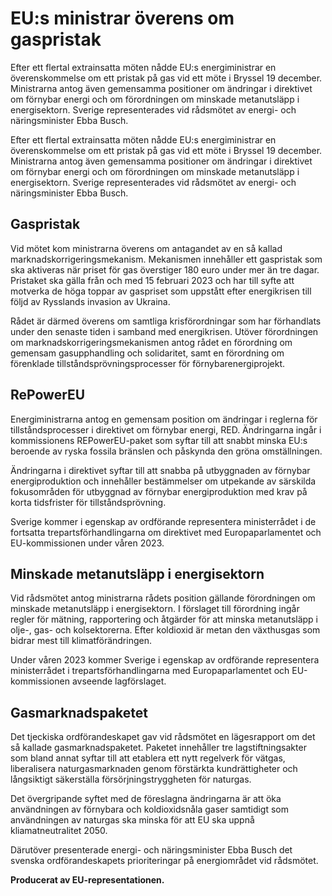 # EU:s ministrar överens om gaspristak

Efter ett flertal extrainsatta möten nådde EU:s energiministrar en överenskommelse om ett pristak på gas vid ett möte i Bryssel 19 december. Ministrarna antog även gemensamma positioner om ändringar i direktivet om förnybar energi och om förordningen om minskade metanutsläpp i energisektorn. Sverige representerades vid rådsmötet av energi- och näringsminister Ebba Busch.

Efter ett flertal extrainsatta möten nådde EU:s energiministrar en överenskommelse om ett pristak på gas vid ett möte i Bryssel 19 december. Ministrarna antog även gemensamma positioner om ändringar i direktivet om förnybar energi och om förordningen om minskade metanutsläpp i energisektorn. Sverige representerades vid rådsmötet av energi- och näringsminister Ebba Busch.

## Gaspristak

Vid mötet kom ministrarna överens om antagandet av en så kallad marknadskorrigeringsmekanism. Mekanismen innehåller ett gaspristak som ska aktiveras när priset för gas överstiger 180 euro under mer än tre dagar. Pristaket ska gälla från och med 15 februari 2023 och har till syfte att motverka de höga toppar av gaspriset som uppstått efter energikrisen till följd av Rysslands invasion av Ukraina.

Rådet är därmed överens om samtliga krisförordningar som har förhandlats under den senaste tiden i samband med energikrisen. Utöver förordningen om marknadskorrigeringsmekanismen antog rådet en förordning om gemensam gasupphandling och solidaritet, samt en förordning om förenklade tillståndsprövningsprocesser för förnybarenergiprojekt.

## RePowerEU

Energiministrarna antog en gemensam position om ändringar i reglerna för tillståndsprocesser i direktivet om förnybar energi, RED. Ändringarna ingår i kommissionens REPowerEU-paket som syftar till att snabbt minska EU:s beroende av ryska fossila bränslen och påskynda den gröna omställningen.

Ändringarna i direktivet syftar till att snabba på utbyggnaden av förnybar energiproduktion och innehåller bestämmelser om utpekande av särskilda fokusområden för utbyggnad av förnybar energiproduktion med krav på korta tidsfrister för tillståndsprövning.

Sverige kommer i egenskap av ordförande representera ministerrådet i de fortsatta trepartsförhandlingarna om direktivet med Europaparlamentet och EU-kommissionen under våren 2023.

## Minskade metanutsläpp i energisektorn

Vid rådsmötet antog ministrarna rådets position gällande förordningen om minskade metanutsläpp i energisektorn. I förslaget till förordning ingår regler för mätning, rapportering och åtgärder för att minska metanutsläpp i olje-, gas- och kolsektorerna. Efter koldioxid är metan den växthusgas som bidrar mest till klimatförändringen.

Under våren 2023 kommer Sverige i egenskap av ordförande representera ministerrådet i trepartsförhandlingarna med Europaparlamentet och EU-kommissionen avseende lagförslaget.

## Gasmarknadspaketet

Det tjeckiska ordförandeskapet gav vid rådsmötet en lägesrapport om det så kallade gasmarknadspaketet. Paketet innehåller tre lagstiftningsakter som bland annat syftar till att etablera ett nytt regelverk för vätgas, liberalisera naturgasmarknaden genom förstärkta kundrättigheter och långsiktigt säkerställa försörjningstryggheten för naturgas.

Det övergripande syftet med de föreslagna ändringarna är att öka användningen av förnybara och koldioxidsnåla gaser samtidigt som användningen av naturgas ska minska för att EU ska uppnå kliamatneutralitet 2050.

Därutöver presenterade energi- och näringsminister Ebba Busch det svenska ordförandeskapets prioriteringar på energiområdet vid rådsmötet.

**Producerat av EU-representationen.**
